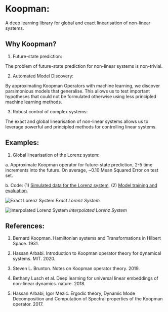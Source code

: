 # Koopman:
A deep learning library for global and exact linearisation of non-linear systems.

## Why Koopman?

1. Future-state prediction:

The problem of future-state prediction for non-linear systems is non-trivial.

2. Automated Model Discovery:

By approximating Koopman Operators with machine learning, we discover parsimonious
models that generalise. This allows us to test important hypotheses that could
not be formulated otherwise using less principled machine learning methods.

3. Robust control of complex systems:

The exact and global linearisation of non-linear systems allows us to leverage
powerful and principled methods for controlling linear systems.

## Examples:

1. Global linearisation of the Lorenz system:

  a. Approximate Koopman operator for future-state prediction, 2-5 time increments into the future. On average, ~0.10 Mean Squared Error on test set.

  b. Code: (1) [Simulated data for the Lorenz system](https://github.com/AidanRocke/Koopman/blob/main/Lorenz_system/simulated_data.py), (2) [Model training and evaluation](https://github.com/AidanRocke/Koopman/blob/main/Lorenz_system/lorenz_koopman.py).

![Exact Lorenz System](https://raw.githubusercontent.com/AidanRocke/Koopman/main/Lorenz_system/images/exact_lorenz.png)
*Exact Lorenz System*

![Interpolated Lorenz System](https://raw.githubusercontent.com/AidanRocke/Koopman/main/Lorenz_system/images/approximate_lorenz.png)
*Interpolated Lorenz System*

## References:

1. Bernard Koopman. Hamiltonian systems and Transformations in Hilbert Space. 1931.

2. Hassan Arbabi. Introduction to Koopman operator theory for dynamical systems. MIT. 2020.

3. Steven L. Brunton. Notes on Koopman operator theory. 2019.

4. Bethany Lusch et al. Deep learning for universal linear embeddings of non-linear dynamics. nature. 2018.

5. Hassan Arbabi, Igor Mezić. Ergodic theory, Dynamic Mode Decomposition and Computation of Spectral properties of the Koopman operator. 2017.  
